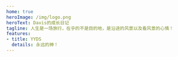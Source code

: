```yaml
---
home: true
heroImage: /img/logo.png
heroText: Davis的成长日记
tagline: 人生是一场旅行，在乎的不是目的地，是沿途的风景以及看风景的心情！
features:
- title: YYDS
  details: 永远的神！
---
```

